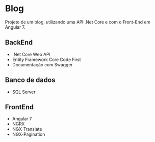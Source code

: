 # Blog
Projeto de um blog, utilizando uma API .Net Core e com o Front-End em Angular 7.

## BackEnd
  - .Net Core Web API
  - Entity Framework Core Code First
  - Documentação com Swagger

## Banco de dados
  - SQL Server
  
## FrontEnd
  - Angular 7
  - NGRX
  - NGX-Translate
  - NGX-Pagination
